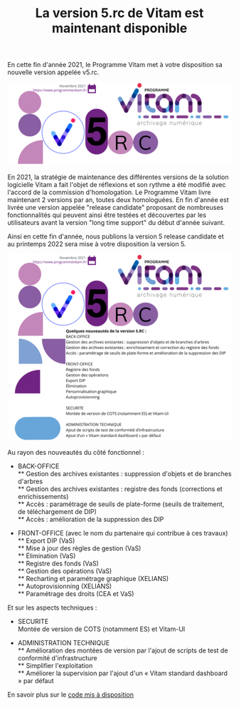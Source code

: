 ﻿---
layout: post
title: La version 5.rc de Vitam est maintenant disponible
---

En cette fin d'année 2021, le Programme Vitam met à votre disposition sa nouvelle version appelée v5.rc.

![Logos](/public/images/v5-rc-focus.png)

En 2021, la stratégie de maintenance des différentes versions de la solution logicielle Vitam a fait l'objet de réflexions et son rythme a été modifié avec l'accord de la commission d'homologation. Le Programme Vitam livre maintenant 2 versions par an, toutes deux homologuées. En fin d'année est livrée une version appelée "release candidate" proposant de nombreuses fonctionnalités qui peuvent ainsi être testées et découvertes par les utilisateurs avant la version "long time support" du début d'année suivant.

Ainsi en cette fin d'année, nous publions la version 5 release candidate et au printemps 2022 sera mise à votre disposition la version 5.

![Logos](/public/images/v5-rc-publication.png)

Au rayon des nouveautés du côté fonctionnel :
* BACK-OFFICE  
** Gestion des archives existantes : suppression d'objets et de branches d'arbres  
** Gestion des archives existantes : registre des fonds (corrections et enrichissements)  
** Accès : paramétrage de seuils de plate-forme (seuils de traitement, de téléchargement de DIP)  
** Accès : amélioration de la suppression des DIP  

* FRONT-OFFICE (avec le nom du partenaire qui contribue à ces travaux)  
** Export DIP (VaS)   
** Mise à jour des règles de gestion (VaS)    
** Élimination (VaS)  
** Registre des fonds (VaS)  
** Gestion des opérations (VaS)  
** Recharting et paramétrage graphique (XELIANS)  
** Autoprovisionning (XELIANS)  
** Paramétrage des droits (CEA et VaS)  

Et sur les aspects techniques :
* SECURITE  
Montée de version de COTS (notamment ES) et Vitam-UI

* ADMINISTRATION TECHNIQUE    
** Amélioration des montées de version par l'ajout de scripts de test de conformité d'infrastructure  
** Simplifier l'exploitation  
** Améliorer la supervision par l'ajout d'un « Vitam standard dashboard » par défaut  

En savoir plus sur le [code mis à disposition](https://www.programmevitam.fr/pages/ressources/#touteversion)
